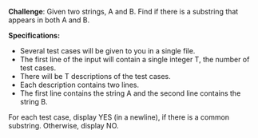 **Challenge**: Given two strings, A and B. Find if there is a substring that appears in both A and B.

**Specifications:** 
 -  Several test cases will be given to you in a single file.
 -  The first line of the input will contain a single integer T, the number of test cases.
 -  There will be T descriptions of the test cases.
 -  Each description contains two lines.
 -  The first line contains the string A and the second line contains the string B.

For each test case, display YES (in a newline), if there is a common substring. Otherwise, display NO.
